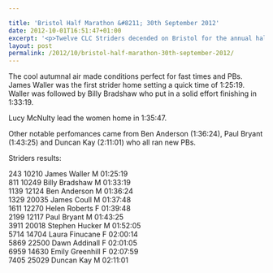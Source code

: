 ```yaml
---

title: 'Bristol Half Marathon &#8211; 30th September 2012'
date: 2012-10-01T16:51:47+01:00
excerpt: '<p>Twelve CLC Striders decended on Bristol for the annual half marathon. </p>'
layout: post
permalink: /2012/10/bristol-half-marathon-30th-september-2012/
---
```

The cool autumnal air made conditions perfect for fast times and PBs. James Waller was the first strider home setting a quick time of 1:25:19. Waller was followed by Billy Bradshaw who put in a solid effort finishing in 1:33:19.

Lucy McNulty lead the women home in 1:35:47. 

Other notable perfomances came from Ben Anderson (1:36:24), Paul Bryant (1:43:25) and Duncan Kay (2:11:01) who all ran new PBs.

Striders results:

243 10210 James Waller M 01:25:19  
811 10249 Billy Bradshaw M 01:33:19  
1139 12124 Ben Anderson M 01:36:24  
1329 20035 James Coull M 01:37:48  
1611 12270 Helen Roberts F 01:39:48  
2199 12117 Paul Bryant M 01:43:25  
3911 20018 Stephen Hucker M 01:52:05  
5714 14704 Laura Finucane F 02:00:14  
5869 22500 Dawn Addinall F 02:01:05  
6959 14630 Emily Greenhill F 02:07:59  
7405 25029 Duncan Kay M 02:11:01